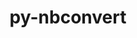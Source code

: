 ---
title: "py-nbconvert"
layout: cache
categories: [package, develop-2024-05-12]
meta: {"versions": ["7.14.1"], "compilers": ["gcc@=11.1.0", "gcc@=11.4.0", "gcc@=9.4.0", "oneapi@=2024.0.0"], "oss": ["ubuntu20.04", "ubuntu22.04"], "platforms": ["linux"], "targets": ["neoverse_v1", "neoverse_v2", "ppc64le", "x86_64_v3"], "stacks": ["data-vis-sdk", "e4s", "e4s-neoverse-v2", "e4s-neoverse_v1", "e4s-oneapi", "e4s-power", "root"], "num_specs": 18, "num_specs_by_stack": {"root": 18, "e4s-power": 3, "data-vis-sdk": 2, "e4s-neoverse_v1": 3, "e4s-neoverse-v2": 3, "e4s": 4, "e4s-oneapi": 3}}
spec_details: [{"hash": "wxxwu5zq5wycrnpreqq4b4jlziep7msf", "compiler": "gcc@=9.4.0", "versions": ["7.14.1"], "os": "ubuntu20.04", "platform": "linux", "target": "ppc64le", "variants": ["build_system=python_pip", "+serve"], "stacks": ["root", "e4s-power"], "size": "-", "tarball": "https://binaries.spack.io/releases/develop-2024-05-12/build_cache/linux-ubuntu20.04-ppc64le/gcc-9.4.0/py-nbconvert-7.14.1/linux-ubuntu20.04-ppc64le-gcc-9.4.0-py-nbconvert-7.14.1-wxxwu5zq5wycrnpreqq4b4jlziep7msf.spack"}, {"hash": "tlewy3kc5qy5xrazha5rrfs6kffnpehv", "compiler": "gcc@=9.4.0", "versions": ["7.14.1"], "os": "ubuntu20.04", "platform": "linux", "target": "ppc64le", "variants": ["build_system=python_pip", "+serve"], "stacks": ["root", "e4s-power"], "size": "-", "tarball": "https://binaries.spack.io/releases/develop-2024-05-12/build_cache/linux-ubuntu20.04-ppc64le/gcc-9.4.0/py-nbconvert-7.14.1/linux-ubuntu20.04-ppc64le-gcc-9.4.0-py-nbconvert-7.14.1-tlewy3kc5qy5xrazha5rrfs6kffnpehv.spack"}, {"hash": "oaxyboe6chqoeia3hhc24ih2dpu6fzrf", "compiler": "gcc@=9.4.0", "versions": ["7.14.1"], "os": "ubuntu20.04", "platform": "linux", "target": "ppc64le", "variants": ["build_system=python_pip", "+serve"], "stacks": ["root", "e4s-power"], "size": "-", "tarball": "https://binaries.spack.io/releases/develop-2024-05-12/build_cache/linux-ubuntu20.04-ppc64le/gcc-9.4.0/py-nbconvert-7.14.1/linux-ubuntu20.04-ppc64le-gcc-9.4.0-py-nbconvert-7.14.1-oaxyboe6chqoeia3hhc24ih2dpu6fzrf.spack"}, {"hash": "vbwl4fzlqwlk26b5t7r3ehwemsbc4ywc", "compiler": "gcc@=11.1.0", "versions": ["7.14.1"], "os": "ubuntu20.04", "platform": "linux", "target": "x86_64_v3", "variants": ["build_system=python_pip", "+serve"], "stacks": ["data-vis-sdk", "root"], "size": "-", "tarball": "https://binaries.spack.io/releases/develop-2024-05-12/build_cache/linux-ubuntu20.04-x86_64_v3/gcc-11.1.0/py-nbconvert-7.14.1/linux-ubuntu20.04-x86_64_v3-gcc-11.1.0-py-nbconvert-7.14.1-vbwl4fzlqwlk26b5t7r3ehwemsbc4ywc.spack"}, {"hash": "cgfx6lhre6c4alhwyru5xvva4ftmp2s4", "compiler": "gcc@=11.1.0", "versions": ["7.14.1"], "os": "ubuntu20.04", "platform": "linux", "target": "x86_64_v3", "variants": ["build_system=python_pip", "+serve"], "stacks": ["data-vis-sdk", "root"], "size": "-", "tarball": "https://binaries.spack.io/releases/develop-2024-05-12/build_cache/linux-ubuntu20.04-x86_64_v3/gcc-11.1.0/py-nbconvert-7.14.1/linux-ubuntu20.04-x86_64_v3-gcc-11.1.0-py-nbconvert-7.14.1-cgfx6lhre6c4alhwyru5xvva4ftmp2s4.spack"}, {"hash": "2h5ilvlhdfxeiizyfoflmnfdz7vmncch", "compiler": "gcc@=11.4.0", "versions": ["7.14.1"], "os": "ubuntu22.04", "platform": "linux", "target": "neoverse_v1", "variants": ["build_system=python_pip", "+serve"], "stacks": ["root", "e4s-neoverse_v1"], "size": "-", "tarball": "https://binaries.spack.io/releases/develop-2024-05-12/build_cache/linux-ubuntu22.04-neoverse_v1/gcc-11.4.0/py-nbconvert-7.14.1/linux-ubuntu22.04-neoverse_v1-gcc-11.4.0-py-nbconvert-7.14.1-2h5ilvlhdfxeiizyfoflmnfdz7vmncch.spack"}, {"hash": "vdk7lwjn6f4p5b2lvvmzzmphtsso5ine", "compiler": "gcc@=11.4.0", "versions": ["7.14.1"], "os": "ubuntu22.04", "platform": "linux", "target": "neoverse_v1", "variants": ["build_system=python_pip", "+serve"], "stacks": ["root", "e4s-neoverse_v1"], "size": "-", "tarball": "https://binaries.spack.io/releases/develop-2024-05-12/build_cache/linux-ubuntu22.04-neoverse_v1/gcc-11.4.0/py-nbconvert-7.14.1/linux-ubuntu22.04-neoverse_v1-gcc-11.4.0-py-nbconvert-7.14.1-vdk7lwjn6f4p5b2lvvmzzmphtsso5ine.spack"}, {"hash": "6l36btjkc2o3vnrgjx3nukzvupc6yhxy", "compiler": "gcc@=11.4.0", "versions": ["7.14.1"], "os": "ubuntu22.04", "platform": "linux", "target": "neoverse_v1", "variants": ["build_system=python_pip", "+serve"], "stacks": ["root", "e4s-neoverse_v1"], "size": "-", "tarball": "https://binaries.spack.io/releases/develop-2024-05-12/build_cache/linux-ubuntu22.04-neoverse_v1/gcc-11.4.0/py-nbconvert-7.14.1/linux-ubuntu22.04-neoverse_v1-gcc-11.4.0-py-nbconvert-7.14.1-6l36btjkc2o3vnrgjx3nukzvupc6yhxy.spack"}, {"hash": "r2embciwcgpwnrdlh7gp7da2nmfz6wzg", "compiler": "gcc@=11.4.0", "versions": ["7.14.1"], "os": "ubuntu22.04", "platform": "linux", "target": "neoverse_v2", "variants": ["build_system=python_pip", "+serve"], "stacks": ["root", "e4s-neoverse-v2"], "size": "-", "tarball": "https://binaries.spack.io/releases/develop-2024-05-12/build_cache/linux-ubuntu22.04-neoverse_v2/gcc-11.4.0/py-nbconvert-7.14.1/linux-ubuntu22.04-neoverse_v2-gcc-11.4.0-py-nbconvert-7.14.1-r2embciwcgpwnrdlh7gp7da2nmfz6wzg.spack"}, {"hash": "ynjrefy3xzbkq2axmlpg6mc52pirzhqw", "compiler": "gcc@=11.4.0", "versions": ["7.14.1"], "os": "ubuntu22.04", "platform": "linux", "target": "neoverse_v2", "variants": ["build_system=python_pip", "+serve"], "stacks": ["root", "e4s-neoverse-v2"], "size": "-", "tarball": "https://binaries.spack.io/releases/develop-2024-05-12/build_cache/linux-ubuntu22.04-neoverse_v2/gcc-11.4.0/py-nbconvert-7.14.1/linux-ubuntu22.04-neoverse_v2-gcc-11.4.0-py-nbconvert-7.14.1-ynjrefy3xzbkq2axmlpg6mc52pirzhqw.spack"}, {"hash": "2shqaswvhuve7t7owiig56orwtfsd2fj", "compiler": "gcc@=11.4.0", "versions": ["7.14.1"], "os": "ubuntu22.04", "platform": "linux", "target": "neoverse_v2", "variants": ["build_system=python_pip", "+serve"], "stacks": ["root", "e4s-neoverse-v2"], "size": "-", "tarball": "https://binaries.spack.io/releases/develop-2024-05-12/build_cache/linux-ubuntu22.04-neoverse_v2/gcc-11.4.0/py-nbconvert-7.14.1/linux-ubuntu22.04-neoverse_v2-gcc-11.4.0-py-nbconvert-7.14.1-2shqaswvhuve7t7owiig56orwtfsd2fj.spack"}, {"hash": "kdh33a3kddkuocgtv532k3vluvcavg3r", "compiler": "gcc@=11.4.0", "versions": ["7.14.1"], "os": "ubuntu22.04", "platform": "linux", "target": "x86_64_v3", "variants": ["build_system=python_pip", "+serve"], "stacks": ["e4s", "root"], "size": "-", "tarball": "https://binaries.spack.io/releases/develop-2024-05-12/build_cache/linux-ubuntu22.04-x86_64_v3/gcc-11.4.0/py-nbconvert-7.14.1/linux-ubuntu22.04-x86_64_v3-gcc-11.4.0-py-nbconvert-7.14.1-kdh33a3kddkuocgtv532k3vluvcavg3r.spack"}, {"hash": "swaquyoxvtwrdebti4aioijqoj4gdlfu", "compiler": "gcc@=11.4.0", "versions": ["7.14.1"], "os": "ubuntu22.04", "platform": "linux", "target": "x86_64_v3", "variants": ["build_system=python_pip", "+serve"], "stacks": ["e4s", "root"], "size": "-", "tarball": "https://binaries.spack.io/releases/develop-2024-05-12/build_cache/linux-ubuntu22.04-x86_64_v3/gcc-11.4.0/py-nbconvert-7.14.1/linux-ubuntu22.04-x86_64_v3-gcc-11.4.0-py-nbconvert-7.14.1-swaquyoxvtwrdebti4aioijqoj4gdlfu.spack"}, {"hash": "6ktix6b3kdb6xiqsgmzzgwnrozlrkrhw", "compiler": "gcc@=11.4.0", "versions": ["7.14.1"], "os": "ubuntu22.04", "platform": "linux", "target": "x86_64_v3", "variants": ["build_system=python_pip", "+serve"], "stacks": ["e4s", "root"], "size": "-", "tarball": "https://binaries.spack.io/releases/develop-2024-05-12/build_cache/linux-ubuntu22.04-x86_64_v3/gcc-11.4.0/py-nbconvert-7.14.1/linux-ubuntu22.04-x86_64_v3-gcc-11.4.0-py-nbconvert-7.14.1-6ktix6b3kdb6xiqsgmzzgwnrozlrkrhw.spack"}, {"hash": "4jpktp4sjouosgawicsj7y6dbxt5k2wh", "compiler": "gcc@=11.4.0", "versions": ["7.14.1"], "os": "ubuntu22.04", "platform": "linux", "target": "x86_64_v3", "variants": ["build_system=python_pip", "+serve"], "stacks": ["e4s", "root"], "size": "-", "tarball": "https://binaries.spack.io/releases/develop-2024-05-12/build_cache/linux-ubuntu22.04-x86_64_v3/gcc-11.4.0/py-nbconvert-7.14.1/linux-ubuntu22.04-x86_64_v3-gcc-11.4.0-py-nbconvert-7.14.1-4jpktp4sjouosgawicsj7y6dbxt5k2wh.spack"}, {"hash": "6muoqefaotikpeztqcvpfwonarwfmvtf", "compiler": "oneapi@=2024.0.0", "versions": ["7.14.1"], "os": "ubuntu22.04", "platform": "linux", "target": "x86_64_v3", "variants": ["build_system=python_pip", "+serve"], "stacks": ["e4s-oneapi", "root"], "size": "-", "tarball": "https://binaries.spack.io/releases/develop-2024-05-12/build_cache/linux-ubuntu22.04-x86_64_v3/oneapi-2024.0.0/py-nbconvert-7.14.1/linux-ubuntu22.04-x86_64_v3-oneapi-2024.0.0-py-nbconvert-7.14.1-6muoqefaotikpeztqcvpfwonarwfmvtf.spack"}, {"hash": "3lyj5lri2s65wmohx7zfmbsw5e3sqzja", "compiler": "oneapi@=2024.0.0", "versions": ["7.14.1"], "os": "ubuntu22.04", "platform": "linux", "target": "x86_64_v3", "variants": ["build_system=python_pip", "+serve"], "stacks": ["e4s-oneapi", "root"], "size": "-", "tarball": "https://binaries.spack.io/releases/develop-2024-05-12/build_cache/linux-ubuntu22.04-x86_64_v3/oneapi-2024.0.0/py-nbconvert-7.14.1/linux-ubuntu22.04-x86_64_v3-oneapi-2024.0.0-py-nbconvert-7.14.1-3lyj5lri2s65wmohx7zfmbsw5e3sqzja.spack"}, {"hash": "cxi25kieq6rp5g65doj4sqaj2xaacdwa", "compiler": "oneapi@=2024.0.0", "versions": ["7.14.1"], "os": "ubuntu22.04", "platform": "linux", "target": "x86_64_v3", "variants": ["build_system=python_pip", "+serve"], "stacks": ["e4s-oneapi", "root"], "size": "-", "tarball": "https://binaries.spack.io/releases/develop-2024-05-12/build_cache/linux-ubuntu22.04-x86_64_v3/oneapi-2024.0.0/py-nbconvert-7.14.1/linux-ubuntu22.04-x86_64_v3-oneapi-2024.0.0-py-nbconvert-7.14.1-cxi25kieq6rp5g65doj4sqaj2xaacdwa.spack"}]
---